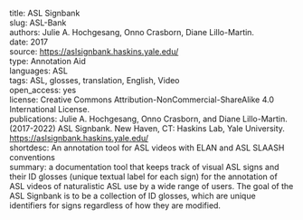 title: ASL Signbank  
slug: ASL-Bank  
authors: Julie A. Hochgesang, Onno Crasborn, Diane Lillo-Martin.  
date: 2017  
source: https://aslsignbank.haskins.yale.edu/  
type: Annotation Aid    
languages: ASL    
tags: ASL, glosses, translation, English, Video  
open_access: yes  
license: Creative Commons Attribution-NonCommercial-ShareAlike 4.0 International License.  
publications: Julie A. Hochgesang, Onno Crasborn, and Diane Lillo-Martin. (2017-2022) ASL Signbank. New Haven, CT: Haskins Lab, Yale University. https://aslsignbank.haskins.yale.edu/  
shortdesc: An annotation tool for ASL videos with ELAN and ASL SLAASH conventions  
summary: a documentation tool that keeps track of visual ASL signs and their ID glosses (unique textual label for each sign) for the annotation of ASL videos of naturalistic ASL use by a wide range of users. The goal of the ASL Signbank is to be a collection of ID glosses, which are unique identifiers for signs regardless of how they are modified.   
